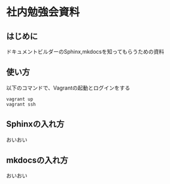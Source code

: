 # 社内勉強会資料

## はじめに

ドキュメントビルダーのSphinx,mkdocsを知ってもらうための資料

## 使い方

以下のコマンドで、Vagrantの起動とログインをする

```shell
vagrant up
vagrant ssh
```

## Sphinxの入れ方

おいおい

## mkdocsの入れ方

おいおい
